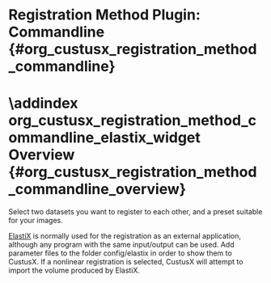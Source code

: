 Registration Method Plugin: Commandline {#org_custusx_registration_method_commandline}
===================

\addindex org_custusx_registration_method_commandline_elastix_widget
Overview {#org_custusx_registration_method_commandline_overview}
========================

Select two datasets you want to register to each other, and a preset suitable for your images.

[ElastiX](http://elastix.isi.uu.nl/) is normally used for the registration as an external application, although any program with the same input/output can be used.
Add parameter files to the folder config/elastix in order to show them to CustusX.
If a nonlinear registration is selected, CustusX will attempt to import the volume produced by ElastiX.

